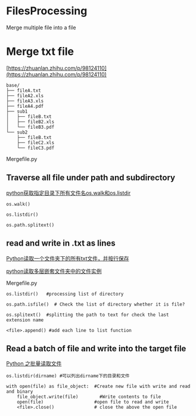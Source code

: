 # FilesProcessing
Merge multiple file into a file


# Merge txt file

[https://zhuanlan.zhihu.com/p/98124110](https://zhuanlan.zhihu.com/p/98124110)

    base/
    ├── fileA.txt
    ├── fileA2.xls
    ├── fileA3.xls
    ├── fileA4.pdf
    ├── sub1
    │   ├── fileB.txt
    │   ├── fileB2.xls
    │   └── fileB3.pdf
    └── sub2
        ├── fileB.txt
        ├── fileC2.xls
        └── fileC3.pdf


Mergefile.py


## Traverse all file under path and subdirectory
[python获取指定目录下所有文件名os.walk和os.listdir](https://www.cnblogs.com/cloud-ken/p/10017093.html)

    os.walk()
    
    os.listdir()
    
    os.path.splitext()
    
    
## read and write in .txt as lines

[Python读取一个文件夹下的所有txt文件，并按行保存](https://blog.csdn.net/suyunzzz/article/details/104727729)

[python读取多层嵌套文件夹中的文件实例](https://cloud.tencent.com/developer/article/1742319)

Mergefile.py

    os.listdir()   #processing list of directory
    
    os.path.isfile()  # Check the list of directory whether it is file?
    
    os.splitext()  #splitting the path to text for check the last extension name
    
    <file>.append() #add each line to list function


## Read a batch of file and write into the target file

[Python 之批量读取文件](https://blog.csdn.net/kanon122500000/article/details/57111153?utm_medium=distribute.pc_relevant.none-task-blog-2%7Edefault%7ECTRLIST%7Edefault-1.no_search_link&depth_1-utm_source=distribute.pc_relevant.none-task-blog-2%7Edefault%7ECTRLIST%7Edefault-1.no_search_link)

    os.listdir(dirname) #可以列出dirname下的目录和文件
    
    with open(file) as file_object:  #Create new file with write and read and binary
        file_object.write(file)        #Write contents to file   
        open(file)                   #open file to read and write
        <file>.close()               # close the above the open file
